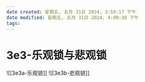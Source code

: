 ```yaml
---
date created: 星期五, 五月 31日 2024, 3:59:17 下午
date modified: 星期五, 五月 31日 2024, 4:00:38 下午
tags: 
---
```


# 3e3-乐观锁与悲观锁

![[3e3a-乐观锁]]
![[3e3b-悲观锁]]